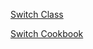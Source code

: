 [Switch Class](https://docs.nativescript.org/api-reference/classes/_ui_switch_.switch.html)

[Switch Cookbook](http://docs.nativescript.org/cookbook/ui/switch)